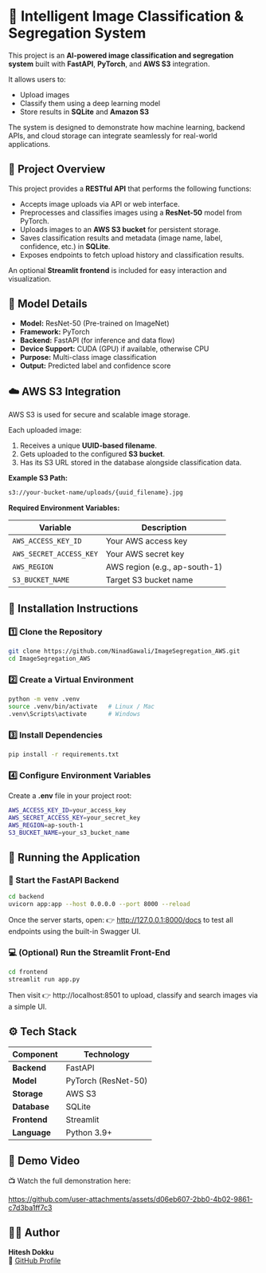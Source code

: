 # 🧠 Intelligent Image Classification & Segregation System

This project is an **AI-powered image classification and segregation system** built with **FastAPI**, **PyTorch**, and **AWS S3** integration.  

It allows users to:
- Upload images
- Classify them using a deep learning model
- Store results in **SQLite** and **Amazon S3**

The system is designed to demonstrate how machine learning, backend APIs, and cloud storage can integrate seamlessly for real-world applications.

## 🚀 Project Overview

This project provides a **RESTful API** that performs the following functions:

- Accepts image uploads via API or web interface.  
- Preprocesses and classifies images using a **ResNet-50** model from PyTorch.  
- Uploads images to an **AWS S3 bucket** for persistent storage.  
- Saves classification results and metadata (image name, label, confidence, etc.) in **SQLite**.  
- Exposes endpoints to fetch upload history and classification results.

An optional **Streamlit frontend** is included for easy interaction and visualization.

## 🧩 Model Details

- **Model:** ResNet-50 (Pre-trained on ImageNet)
- **Framework:** PyTorch  
- **Backend:** FastAPI (for inference and data flow)  
- **Device Support:** CUDA (GPU) if available, otherwise CPU  
- **Purpose:** Multi-class image classification  
- **Output:** Predicted label and confidence score

## ☁️ AWS S3 Integration

AWS S3 is used for secure and scalable image storage.

Each uploaded image:
1. Receives a unique **UUID-based filename**.
2. Gets uploaded to the configured **S3 bucket**.
3. Has its S3 URL stored in the database alongside classification data.

**Example S3 Path:**
```bash
s3://your-bucket-name/uploads/{uuid_filename}.jpg
```


**Required Environment Variables:**

| Variable | Description |
|-----------|-------------|
| `AWS_ACCESS_KEY_ID` | Your AWS access key |
| `AWS_SECRET_ACCESS_KEY` | Your AWS secret key |
| `AWS_REGION` | AWS region (e.g., ap-south-1) |
| `S3_BUCKET_NAME` | Target S3 bucket name |

## 🧰 Installation Instructions

### 1️⃣ Clone the Repository
```bash
git clone https://github.com/NinadGawali/ImageSegregation_AWS.git
cd ImageSegregation_AWS
```
### 2️⃣ Create a Virtual Environment
```bash
python -m venv .venv
source .venv/bin/activate   # Linux / Mac
.venv\Scripts\activate      # Windows
```
### 3️⃣ Install Dependencies
```bash
pip install -r requirements.txt
```

### 4️⃣ Configure Environment Variables

Create a **.env** file in your project root:

```bash
AWS_ACCESS_KEY_ID=your_access_key
AWS_SECRET_ACCESS_KEY=your_secret_key
AWS_REGION=ap-south-1
S3_BUCKET_NAME=your_s3_bucket_name
```

## 🧪 Running the Application

### 🧱 Start the FastAPI Backend
```bash
cd backend
uvicorn app:app --host 0.0.0.0 --port 8000 --reload
```
Once the server starts, open:
👉 http://127.0.0.1:8000/docs
to test all endpoints using the built-in Swagger UI.

### 💻 (Optional) Run the Streamlit Front-End
```bash
cd frontend
streamlit run app.py
```
Then visit 
👉 http://localhost:8501 
to upload, classify and search images via a simple UI.

## ⚙️ Tech Stack

| Component | Technology |
|------------|-------------|
| **Backend** | FastAPI |
| **Model** | PyTorch (ResNet-50) |
| **Storage** | AWS S3 |
| **Database** | SQLite |
| **Frontend** | Streamlit |
| **Language** | Python 3.9+ |


## 🎥 Demo Video

📺 Watch the full demonstration here:  


https://github.com/user-attachments/assets/d06eb607-2bb0-4b02-9861-c7d3ba1ff7c3


## 🧑‍💻 Author

**Hitesh Dokku**  
🔗 [GitHub Profile](https://github.com/HiteshDokku)



